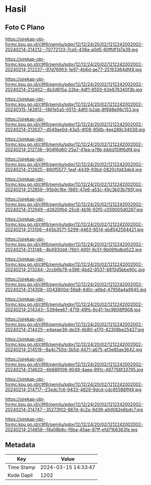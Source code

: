 # Hasil

## Foto C Plano

https://sirekap-obj-formc.kpu.go.id/c9f6/pemilu/pdpr/12/12/24/20/02/1212242002002-20240214-214212--70772133-7ca5-438a-a0d5-60ffdf1d7a39.jpg

https://sirekap-obj-formc.kpu.go.id/c9f6/pemilu/pdpr/12/12/24/20/02/1212242002002-20240214-212237--97d76903-1e97-4b6d-ae77-25193364df49.jpg

https://sirekap-obj-formc.kpu.go.id/c9f6/pemilu/pdpr/12/12/24/20/02/1212242002002-20240214-212402--4b2d615a-22be-4df1-8550-63e676340f3b.jpg

https://sirekap-obj-formc.kpu.go.id/c9f6/pemilu/pdpr/12/12/24/20/02/1212242002002-20240315-142812--f461e5a5-0513-4df0-b2ab-8f988e98c153.jpg

https://sirekap-obj-formc.kpu.go.id/c9f6/pemilu/pdpr/12/12/24/20/02/1212242002002-20240214-212637--d549ae0d-43a5-4f08-856b-4ee289c34038.jpg

https://sirekap-obj-formc.kpu.go.id/c9f6/pemilu/pdpr/12/12/24/20/02/1212242002002-20240214-212736--904f6d60-25a7-41ea-a78b-bbbd159f6df4.jpg

https://sirekap-obj-formc.kpu.go.id/c9f6/pemilu/pdpr/12/12/24/20/02/1212242002002-20240214-212825--860f5577-1eaf-4439-93bd-0820cfd43de4.jpg

https://sirekap-obj-formc.kpu.go.id/c9f6/pemilu/pdpr/12/12/24/20/02/1212242002002-20240214-212859--95b9c16e-1865-47e6-a53c-49c3b03b765f.jpg

https://sirekap-obj-formc.kpu.go.id/c9f6/pemilu/pdpr/12/12/24/20/02/1212242002002-20240214-212949--d2620f64-25c8-4b16-92f0-c059005d0287.jpg

https://sirekap-obj-formc.kpu.go.id/c9f6/pemilu/pdpr/12/12/24/20/02/1212242002002-20240214-213106--445b3571-5299-4463-8514-eb8542564421.jpg

https://sirekap-obj-formc.kpu.go.id/c9f6/pemilu/pdpr/12/12/24/20/02/1212242002002-20240214-213148--4b4930d4-76b1-495f-9c51-9b06fbdbd522.jpg

https://sirekap-obj-formc.kpu.go.id/c9f6/pemilu/pdpr/12/12/24/20/02/1212242002002-20240214-213244--2ccb6b79-e396-4bd2-9537-8810d5bbe90c.jpg

https://sirekap-obj-formc.kpu.go.id/c9f6/pemilu/pdpr/12/12/24/20/02/1212242002002-20240214-214308--0043800d-59a8-4d0c-a6bd-47956a4a9645.jpg

https://sirekap-obj-formc.kpu.go.id/c9f6/pemilu/pdpr/12/12/24/20/02/1212242002002-20240214-214343--5394ee67-4719-49fb-8c41-1ec9608ff808.jpg

https://sirekap-obj-formc.kpu.go.id/c9f6/pemilu/pdpr/12/12/24/20/02/1212242002002-20240214-214425--e4aeae38-de29-4b80-a170-42309be25427.jpg

https://sirekap-obj-formc.kpu.go.id/c9f6/pemilu/pdpr/12/12/24/20/02/1212242002002-20240214-214519--8a4c750d-3b5d-4471-a675-ef3e85ae3642.jpg

https://sirekap-obj-formc.kpu.go.id/c9f6/pemilu/pdpr/12/12/24/20/02/1212242002002-20240214-214620--6b689109-8049-4aea-991c-487756f33795.jpg

https://sirekap-obj-formc.kpu.go.id/c9f6/pemilu/pdpr/12/12/24/20/02/1212242002002-20240214-214717--23edc7c6-9433-4829-9dcd-cdc85588ff49.jpg

https://sirekap-obj-formc.kpu.go.id/c9f6/pemilu/pdpr/12/12/24/20/02/1212242002002-20240214-214747--35273f02-887d-4c2a-9d39-a0d082e6bdc7.jpg

https://sirekap-obj-formc.kpu.go.id/c9f6/pemilu/pdpr/12/12/24/20/02/1212242002002-20240214-214858--f8a08b8c-f6ba-45ae-87ff-efd71b6383fe.jpg


## Metadata

| Key        | Value               |
| ---------- | ------------------- |
| Time Stamp | 2024-03-15 14:33:47 |
| Kode Dapil | 1202                |



